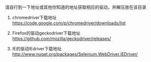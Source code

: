 
请自行到一下地址或其他你知道的地址获取相应的驱动，并解压放在该目录

1. chromedriver下载地址   
https://code.google.com/p/chromedriver/downloads/list

2. Firefox的驱动geckodriver下载地址   
https://github.com/mozilla/geckodriver/releases/

3. IE的驱动IEdriver下载地址   
http://www.nuget.org/packages/Selenium.WebDriver.IEDriver/